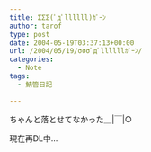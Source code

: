 ```yaml
---
title: ΣΣΣ(ﾟдﾟllllll)ｶﾞｰﾝ
author: tarof
type: post
date: 2004-05-19T03:37:13+00:00
url: /2004/05/19/σσσﾟдﾟllllllｶﾞｰﾝ/
categories:
  - Note
tags:
  - 鯖管日記

---
```

ちゃんと落とせてなかった＿|￣|○
  
現在再DL中&#8230;